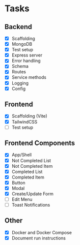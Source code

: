 # Tasks

## Backend

- [x] Scaffolding
- [x] MongoDB
- [x] Test setup
- [x] Express server
- [x] Error handling
- [x] Schema
- [x] Routes
- [x] Service methods
- [x] Logging
- [x] Config

## Frontend

- [x] Scaffolding (Vite)
- [x] TailwindCSS
- [ ] Test setup

## Frontend Components

- [x] App/Shell
- [x] Not Completed List
- [x] Not Completed Item
- [x] Completed List
- [x] Completed Item
- [x] Button
- [x] Modal
- [x] Create/Update Form
- [ ] Edit Menu
- [ ] Toast Notifications

## Other

- [x] Docker and Docker Compose
- [x] Document run instructions